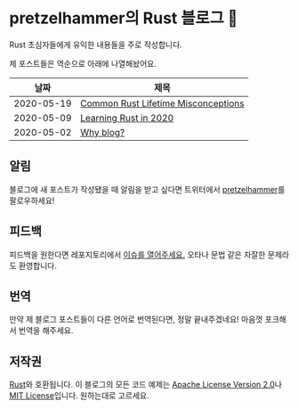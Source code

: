 # pretzelhammer의 Rust 블로그 🦀

Rust 초심자들에게 유익한 내용들을 주로 작성합니다.

제 포스트들은 역순으로 아래에 나열해놨어요.

| 날짜 | 제목 |
|-|-|
| 2020-05-19 | [Common Rust Lifetime Misconceptions](./posts/common-rust-lifetime-misconceptions.md) |
| 2020-05-09 | [Learning Rust in 2020](./posts/learning-rust-in-2020.md) |
| 2020-05-02 | [Why blog?](./posts/why-blog.md) |

## 알림

블로그에 새 포스트가 작성됐을 때 알림을 받고 싶다면 트위터에서 [pretzelhammer](https://twitter.com/pretzelhammer)를 팔로우하세요!

## 피드백

피드백을 원한다면 레포지토리에서 [이슈를 열어주세요.](https://github.com/pretzelhammer/rust-blog/issues/new)
오타나 문법 같은 자잘한 문제라도 환영합니다.

## 번역

만약 제 블로그 포스트들이 다른 언어로 번역된다면, 정말 끝내주겠네요!
마음껏 포크해서 번역을 해주세요.


## 저작권

[Rust](https://github.com/rust-lang/rust)와 호환됩니다. 이 블로그의 모든 코드 예제는 [Apache License Version 2.0](./license-apache)나 [MIT License](./license-mit)입니다. 원하는대로 고르세요.
